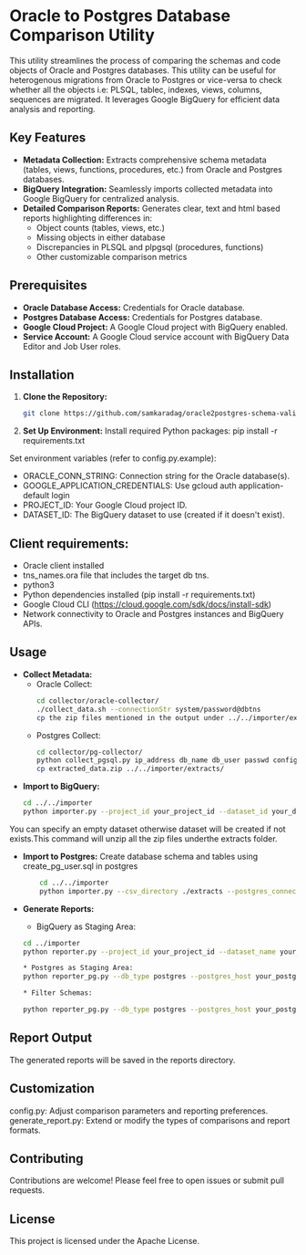 # Oracle to Postgres Database Comparison Utility

This utility streamlines the process of comparing the schemas and code objects of Oracle and Postgres databases. This utility can be useful for heterogenous migrations from Oracle to Postgres or vice-versa to check whether all the objects i.e: PLSQL, tablec, indexes, views, columns, sequences are migrated. It leverages Google BigQuery for efficient data analysis and reporting.

## Key Features

* **Metadata Collection:**  Extracts comprehensive schema metadata (tables, views, functions, procedures, etc.) from Oracle and Postgres databases.
* **BigQuery Integration:** Seamlessly imports collected metadata into Google BigQuery for centralized analysis.
* **Detailed Comparison Reports:** Generates clear, text and html based reports highlighting differences in:
    * Object counts (tables, views, etc.)
    * Missing objects in either database
    * Discrepancies in PLSQL and plpgsql (procedures, functions)
    * Other customizable comparison metrics

## Prerequisites

* **Oracle Database Access:** Credentials for Oracle database.
* **Postgres Database Access:** Credentials for Postgres database.
* **Google Cloud Project:**  A Google Cloud project with BigQuery enabled.
* **Service Account:** A Google Cloud service account with BigQuery Data Editor and Job User roles.

## Installation

1. **Clone the Repository:**
   ```bash
   git clone https://github.com/samkaradag/oracle2postgres-schema-validator

2. **Set Up Environment:**
Install required Python packages:
pip install -r requirements.txt

Set environment variables (refer to config.py.example):
* ORACLE_CONN_STRING: Connection string for the Oracle database(s).
* GOOGLE_APPLICATION_CREDENTIALS: Use gcloud auth application-default login
* PROJECT_ID: Your Google Cloud project ID.
* DATASET_ID: The BigQuery dataset to use (created if it doesn't exist).

## Client requirements:

* Oracle client installed
* tns_names.ora file that includes the target db tns.
* python3
* Python dependencies installed (pip install -r requirements.txt)
* Google Cloud CLI (https://cloud.google.com/sdk/docs/install-sdk)
* Network connectivity to Oracle and Postgres instances and BigQuery APIs.

## Usage
* **Collect Metadata:**
    * Oracle Collect: 
        ```bash 
        cd collector/oracle-collector/
        ./collect_data.sh --connectionStr system/password@dbtns
        cp the zip files mentioned in the output under ../../importer/extracts/ folder

    * Postgres Collect: 
        ```bash 
        cd collector/pg-collector/
        python collect_pgsql.py ip_address db_name db_user passwd config.yaml
        cp extracted_data.zip ../../importer/extracts/

* **Import to BigQuery:**
    ```bash 
    cd ../../importer
    python importer.py --project_id your_project_id --dataset_id your_dataset_name 

You can specify an empty dataset otherwise dataset will be created if not exists.This command will unzip all the zip files underthe extracts folder.

* **Import to Postgres:**
    Create database schema and tables using create_pg_user.sql in postgres

    ```bash 
        cd ../../importer
        python importer.py --csv_directory ./extracts --postgres_connection_string postgresql://username:passwd@db_ip_host/dbname

* **Generate Reports:**

    * BigQuery as Staging Area:

    ```bash 
    cd ../importer
    python reporter.py --project_id your_project_id --dataset_name your_dataset_name --table_name instances --format html

    * Postgres as Staging Area:
    python reporter_pg.py --db_type postgres --postgres_host your_postgres_host --postgres_port your_postgres_port --postgres_user your_postgres_user --postgres_password your_postgres_password --postgres_database your_postgres_database 

    * Filter Schemas:

    python reporter_pg.py --db_type postgres --postgres_host your_postgres_host --postgres_port your_postgres_port --postgres_user your_postgres_user --postgres_password your_postgres_password --postgres_database your_postgres_database --schemas_to_compare 'SCHEMA1','SCHEMA2','SCHEMA3'


## Report Output
The generated reports will be saved in the reports directory.

## Customization
config.py: Adjust comparison parameters and reporting preferences.
generate_report.py: Extend or modify the types of comparisons and report formats.

## Contributing
Contributions are welcome! Please feel free to open issues or submit pull requests.

## License
This project is licensed under the Apache License.


